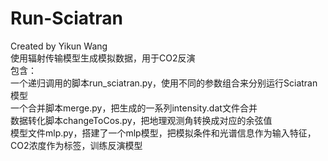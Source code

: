 # Run-Sciatran
Created by Yikun Wang  
使用辐射传输模型生成模拟数据，用于CO2反演  
包含：  
一个递归调用的脚本run_sciatran.py，使用不同的参数组合来分别运行Sciatran模型  
一个合并脚本merge.py，把生成的一系列intensity.dat文件合并  
数据转化脚本changeToCos.py，把地理观测角转换成对应的余弦值  
模型文件mlp.py，搭建了一个mlp模型，把模拟条件和光谱信息作为输入特征，CO2浓度作为标签，训练反演模型  
